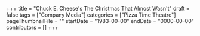 +++
title = "Chuck E. Cheese's The Christmas That Almost Wasn't"
draft = false
tags = ["Company Media"]
categories = ["Pizza Time Theatre"]
pageThumbnailFile = ""
startDate = "1983-00-00"
endDate = "0000-00-00"
contributors = []
+++
